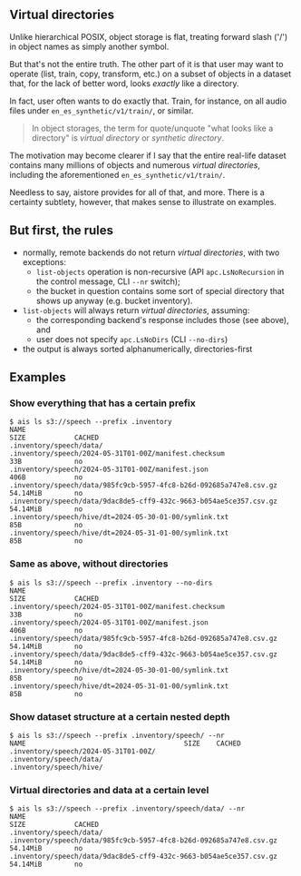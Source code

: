 ## Virtual directories

Unlike hierarchical POSIX, object storage is flat, treating forward slash ('/') in object names as simply another symbol.

But that's not the entire truth. The other part of it is that user may want to operate (list, train, copy, transform, etc.)
on a subset of objects in a dataset that, for the lack of better word, looks _exactly_ like a directory.

In fact, user often wants to do exactly that.
Train, for instance, on all audio files under `en_es_synthetic/v1/train/`, or similar.

> In object storages, the term for quote/unquote "what looks like a directory" is _virtual directory_ or _synthetic directory_.

The motivation may become clearer if I say that the entire real-life dataset
contains many millions of objects and numerous _virtual directories_, including the aforementioned `en_es_synthetic/v1/train/`.

Needless to say, aistore provides for all of that, and more. There is a certainty subtlety, however, that makes sense to illustrate on examples.

## But first, the rules

* normally, remote backends do not return _virtual directories_, with two exceptions:
  - `list-objects` operation is non-recursive (API `apc.LsNoRecursion` in the control message, CLI `--nr` switch);
  - the bucket in question contains some sort of special directory that shows up anyway (e.g. bucket inventory).
* `list-objects` will always return _virtual directories_, assuming:
  - the corresponding backend's response includes those (see above), and
  - user does not specify `apc.LsNoDirs` (CLI `--no-dirs`)
* the output is always sorted alphanumerically, directories-first

## Examples

### Show everything that has a certain prefix

```console
$ ais ls s3://speech --prefix .inventory
NAME                                                                      SIZE            CACHED
.inventory/speech/data/
.inventory/speech/2024-05-31T01-00Z/manifest.checksum                     33B             no
.inventory/speech/2024-05-31T01-00Z/manifest.json                         406B            no
.inventory/speech/data/985fc9cb-5957-4fc8-b26d-092685a747e8.csv.gz        54.14MiB        no
.inventory/speech/data/9dac8de5-cff9-432c-9663-b054ae5ce357.csv.gz        54.14MiB        no
.inventory/speech/hive/dt=2024-05-30-01-00/symlink.txt                    85B             no
.inventory/speech/hive/dt=2024-05-31-01-00/symlink.txt                    85B             no
```

### Same as above, without directories

```console
$ ais ls s3://speech --prefix .inventory --no-dirs
NAME                                                                      SIZE            CACHED
.inventory/speech/2024-05-31T01-00Z/manifest.checksum                     33B             no
.inventory/speech/2024-05-31T01-00Z/manifest.json                         406B            no
.inventory/speech/data/985fc9cb-5957-4fc8-b26d-092685a747e8.csv.gz        54.14MiB        no
.inventory/speech/data/9dac8de5-cff9-432c-9663-b054ae5ce357.csv.gz        54.14MiB        no
.inventory/speech/hive/dt=2024-05-30-01-00/symlink.txt                    85B             no
.inventory/speech/hive/dt=2024-05-31-01-00/symlink.txt                    85B             no
```

### Show dataset structure at a certain nested depth

```console
$ ais ls s3://speech --prefix .inventory/speech/ --nr
NAME                                       SIZE    CACHED
.inventory/speech/2024-05-31T01-00Z/
.inventory/speech/data/
.inventory/speech/hive/
```

### Virtual directories and data at a certain level

```console
$ ais ls s3://speech --prefix .inventory/speech/data/ --nr
NAME                                                                      SIZE            CACHED
.inventory/speech/data/
.inventory/speech/data/985fc9cb-5957-4fc8-b26d-092685a747e8.csv.gz        54.14MiB        no
.inventory/speech/data/9dac8de5-cff9-432c-9663-b054ae5ce357.csv.gz        54.14MiB        no
```
